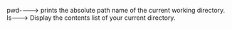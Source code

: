 pwd----> prints the absolute path name of the current working directory.
ls---> Display the contents list of your current directory.
